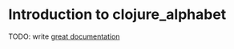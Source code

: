# Introduction to clojure_alphabet

TODO: write [great documentation](http://jacobian.org/writing/what-to-write/)
